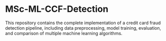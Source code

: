 # MSc-ML-CCF-Detection
This repository contains the complete implementation of a credit card fraud detection pipeline, including data preprocessing, model training, evaluation, and comparison of multiple machine learning algorithms.
